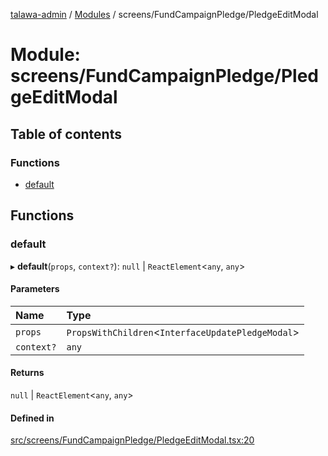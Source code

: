 [talawa-admin](../README.md) / [Modules](../modules.md) / screens/FundCampaignPledge/PledgeEditModal

# Module: screens/FundCampaignPledge/PledgeEditModal

## Table of contents

### Functions

- [default](screens_FundCampaignPledge_PledgeEditModal.md#default)

## Functions

### default

▸ **default**(`props`, `context?`): ``null`` \| `ReactElement`\<`any`, `any`\>

#### Parameters

| Name | Type |
| :------ | :------ |
| `props` | `PropsWithChildren`\<`InterfaceUpdatePledgeModal`\> |
| `context?` | `any` |

#### Returns

``null`` \| `ReactElement`\<`any`, `any`\>

#### Defined in

[src/screens/FundCampaignPledge/PledgeEditModal.tsx:20](https://github.com/git-init-priyanshu/talawa-admin-clone/blob/d03f5ca/src/screens/FundCampaignPledge/PledgeEditModal.tsx#L20)
